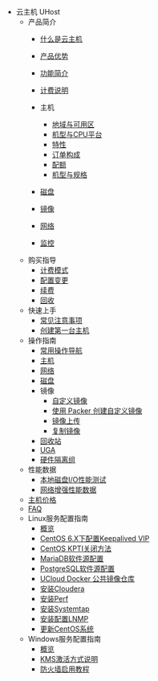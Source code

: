 * 云主机 UHost
    * 产品简介
        * [什么是云主机](compute/uhost/introduction/concept)
        
            
        
        * [产品优势](compute/uhost/introduction/advantages)
        
        * [功能简介](compute/uhost/introduction/functions)
        
        * [计费说明](compute/uhost/introduction/charge)
        
        * 主机
            * [地域与可用区](compute/uhost/introduction/uhost/az)
            * [机型与CPU平台](compute/uhost/introduction/uhost/type_new)
            * [特性](compute/uhost/introduction/uhost/feature)
            * [订单构成](compute/uhost/introduction/uhost/lifecycle)
            * [配额](compute/uhost/introduction/uhost/quota)
            * [机型与规格](compute/uhost/introduction/uhost/type)
            
        * [磁盘](compute/uhost/introduction/disk)
        
        * [镜像](compute/uhost/introduction/image)
        
        * [网络](compute/uhost/introduction/network)
        
        * [监控](compute/uhost/introduction/monitor)
    * 购买指导
        * [计费模式](compute/uhost/buy/charge)
        * [配置变更](compute/uhost/buy/configuration)
        * [续费](compute/uhost/buy/renew)
        * [回收](compute/uhost/buy/recycle)
    * 快速上手
        * [常见注意事项](compute/uhost/newuser/tips)
        * [创建第一台主机](compute/uhost/newuser/briefguide)
    * 操作指南
        * [常用操作导航](compute/uhost/guide/nav)
        * [主机](compute/uhost/guide/common)
        * [网络](compute/uhost/guide/network)
        * [磁盘](compute/uhost/guide/disk)
        * 镜像
            * [自定义镜像](compute/uhost/guide/image/common)
            * [使用 Packer 创建自定义镜像](compute/uhost/guide/image/packer)
            * [镜像上传](compute/uhost/guide/image/upload_image)
            * [复制镜像](compute/uhost/guide/image/copy)
        * [回收站](compute/uhost/guide/recycle_bin)
        * [UGA](compute/uhost/guide/uga)
        * [硬件隔离组](compute/uhost/guide/isolationgroup)
    * 性能数据
        * [本地磁盘I/O性能测试](compute/uhost/testdata/io_uhost)
        * [网络增强性能数据](compute/uhost/testdata/netenhanced)
    * [主机价格](compute/uhost/price.md) 
    * [FAQ](compute/uhost/faq) 
    * Linux服务配置指南
        * [概览](compute/uhost/public/guide)
        * [CentOS 6.X下配置Keepalived VIP](compute/uhost/public/keepalived)
        * [CentOS KPTI关闭方法](compute/uhost/public/centos_kpti)
        * [MariaDB软件源配置](compute/uhost/public/mariadb)
        * [PostgreSQL软件源配置](compute/uhost/public/postgre)
        * [UCloud Docker 公共镜像仓库](compute/uhost/public/docker)
        * [安装Cloudera](compute/uhost/public/cloudera)
        * [安装Perf](compute/uhost/public/perf)
        * [安装Systemtap](compute/uhost/public/systemtap)
        * [安装配置LNMP](compute/uhost/public/lnmp)
        * [更新CentOS系统](compute/uhost/public/centos_update_version)
    * Windows服务配置指南
        * [概览](compute/uhost/windows_op/guide)
        * [KMS激活方式说明](compute/uhost/windows_op/kms)
        * [防火墙启用教程](compute/uhost/windows_op/win_firewall)
    
        